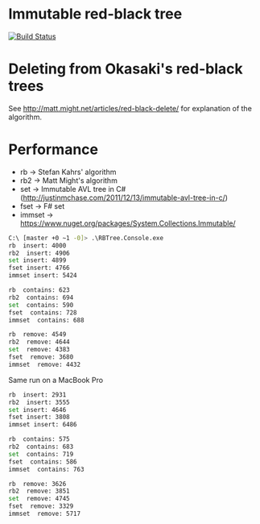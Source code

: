 # Immutable red-black tree

[![Build Status](https://travis-ci.org/kbaldyga/FSharp-Red-Black-Tree.svg?branch=measure-tools)](https://travis-ci.org/kbaldyga/FSharp-Red-Black-Tree)

# Deleting from Okasaki's red-black trees

See http://matt.might.net/articles/red-black-delete/ for explanation of the algorithm.

# Performance

* rb -> Stefan Kahrs' algorithm
* rb2 -> Matt Might's algorithm
* set -> Immutable AVL tree in C# (http://justinmchase.com/2011/12/13/immutable-avl-tree-in-c/)
* fset -> F# set
* immset -> https://www.nuget.org/packages/System.Collections.Immutable/

```bash
C:\ [master +0 ~1 -0]> .\RBTree.Console.exe
rb  insert: 4000
rb2  insert: 4906
set insert: 4899
fset insert: 4766
immset insert: 5424

rb  contains: 623
rb2  contains: 694
set  contains: 590
fset  contains: 728
immset  contains: 688

rb  remove: 4549
rb2  remove: 4644
set  remove: 4383
fset  remove: 3680
immset  remove: 4432
```

Same run on a MacBook Pro

```bash
rb  insert: 2931
rb2  insert: 3555
set insert: 4646
fset insert: 3808
immset insert: 6486

rb  contains: 575
rb2  contains: 683
set  contains: 719
fset  contains: 586
immset  contains: 763

rb  remove: 3626
rb2  remove: 3851
set  remove: 4745
fset  remove: 3329
immset  remove: 5717
```
